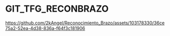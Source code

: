 # GIT_TFG_RECONBRAZO
https://github.com/2kAngel/Reconocimiento_Brazo/assets/103178330/36ce75a2-52ea-4d38-836a-f64f3c181906
